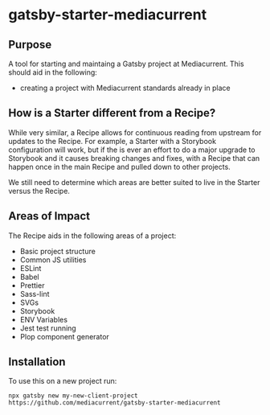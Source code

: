 # gatsby-starter-mediacurrent

## Purpose

A tool for starting and maintaing a Gatsby project at Mediacurrent.
This should aid in the following:

- creating a project with Mediacurrent standards already in place

## How is a Starter different from a Recipe?
While very similar, a Recipe allows for continuous reading from upstream for updates to the Recipe.  For example, a Starter with a Storybook configuration will work, but if the is ever an effort to do a major upgrade to Storybook and it causes breaking changes and fixes, with a Recipe that can happen once in the main Recipe and pulled down to other projects.

We still need to determine which areas are better suited to live in the Starter versus the Recipe.

## Areas of Impact

The Recipe aids in the following areas of a project:

- Basic project structure
- Common JS utilities
- ESLint
- Babel
- Prettier
- Sass-lint
- SVGs
- Storybook
- ENV Variables
- Jest test running
- Plop component generator

## Installation

To use this on a new project run:

`npx gatsby new my-new-client-project https://github.com/mediacurrent/gatsby-starter-mediacurrent`
